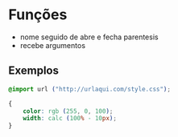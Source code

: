 # Funções
* nome seguido de abre e fecha parentesis
* recebe argumentos

## Exemplos

```css
@import url ("http://urlaqui.com/style.css");

{ 
    color: rgb (255, 0, 100);
    width: calc (100% - 10px);
}